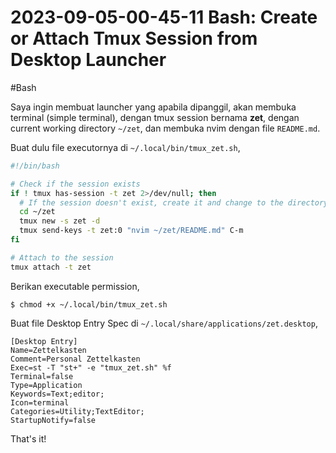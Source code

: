 # 2023-09-05-00-45-11 Bash: Create or Attach Tmux Session from Desktop Launcher

#Bash

Saya ingin membuat launcher yang apabila dipanggil, akan membuka terminal
(simple terminal), dengan tmux session bernama **zet**, dengan current working
directory `~/zet`, dan membuka nvim dengan file `README.md`.

Buat dulu file executornya di `~/.local/bin/tmux_zet.sh`,

```bash
#!/bin/bash

# Check if the session exists
if ! tmux has-session -t zet 2>/dev/null; then
  # If the session doesn't exist, create it and change to the directory
  cd ~/zet
  tmux new -s zet -d
  tmux send-keys -t zet:0 "nvim ~/zet/README.md" C-m
fi

# Attach to the session
tmux attach -t zet
```

Berikan executable permission,

```terminal
$ chmod +x ~/.local/bin/tmux_zet.sh
```

Buat file Desktop Entry Spec di `~/.local/share/applications/zet.desktop`,

```config
[Desktop Entry]
Name=Zettelkasten
Comment=Personal Zettelkasten
Exec=st -T "st+" -e "tmux_zet.sh" %f
Terminal=false
Type=Application
Keywords=Text;editor;
Icon=terminal
Categories=Utility;TextEditor;
StartupNotify=false
```

That's it!
